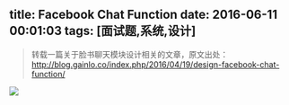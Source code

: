 title: Facebook Chat Function
date: 2016-06-11 00:01:03
tags: [面试题,系统,设计]
---
> 转载一篇关于脸书聊天模块设计相关的文章，原文出处：http://blog.gainlo.co/index.php/2016/04/19/design-facebook-chat-function/
<!-- more -->
![](http://7xi91i.com1.z0.glb.clouddn.com/2016%E5%8D%9A%E5%AE%A2FireShot%20Capture%2016%20-%20Design%20Facebook%20Chat%20Function_%20-%20http___blog.gainlo.co_index.php_20.png)


